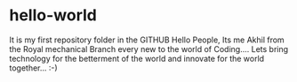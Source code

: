 # hello-world
It is my first repository folder in the GITHUB
Hello People,
    Its me Akhil from the Royal mechanical Branch every new to the world of Coding.... Lets bring technology for the betterment of the world and innovate for the world together... :-) 
